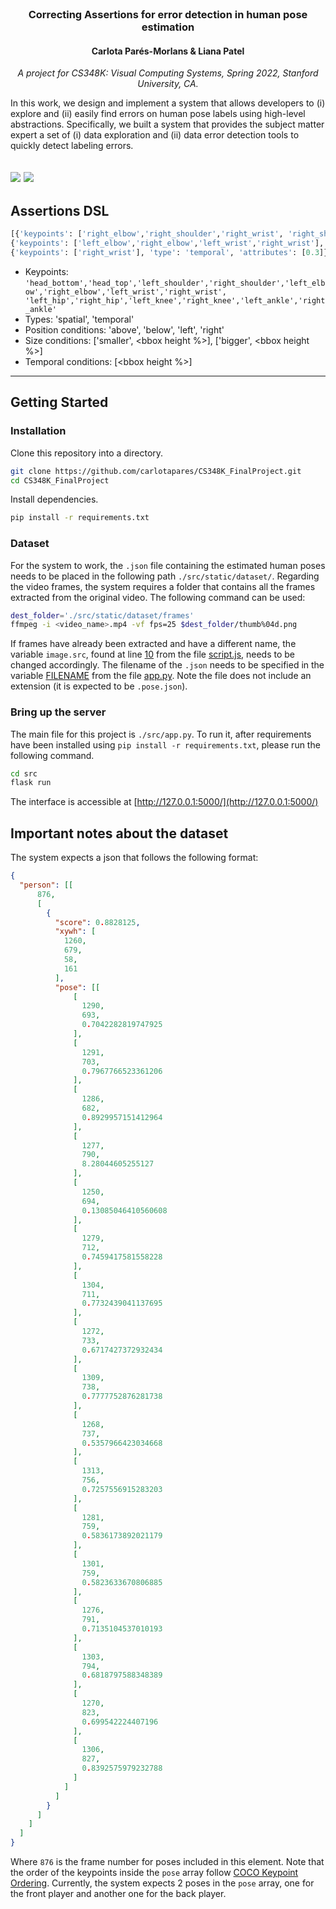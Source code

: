 <div align="center">
<br>
<h3>
Correcting Assertions for error detection in human pose estimation
</h3>
<h4>
Carlota Parés-Morlans & Liana Patel
</h4>
<p>
<i>A project for CS348K:  Visual Computing Systems, Spring 2022, Stanford University, CA.</i>
</p>
</div>

In this work, we design and implement a system that allows developers to (i) explore and (ii) easily find errors
on human pose labels using high-level abstractions. Specifically, we built a system that provides the subject matter expert a set of (i) data exploration and (ii) data error detection
tools to quickly detect labeling errors.

![](https://github.com/carlotapares/CS348K_FinalProject/blob/main/src/static/demo/exploration.png)
![](https://github.com/carlotapares/CS348K_FinalProject/blob/main/src/static/demo/assertions.png)
----
## Assertions DSL

```python
[{'keypoints': ['right_elbow','right_shoulder','right_wrist', 'right_shoulder'], 'type': 'spatial', 'attributes': ['above', 'above']},
{'keypoints': ['left_elbow','right_elbow','left_wrist','right_wrist'], 'type': 'spatial', 'attributes': [['smaller', 0.05],['smaller', 0.15]]},
{'keypoints': ['right_wrist'], 'type': 'temporal', 'attributes': [0.3]}]
```
- Keypoints: ```'head_bottom','head_top','left_shoulder','right_shoulder','left_elbow','right_elbow','left_wrist','right_wrist',
'left_hip','right_hip','left_knee','right_knee','left_ankle','right_ankle' ```
- Types: 'spatial', 'temporal'
- Position conditions: 'above', 'below', 'left', 'right'
- Size conditions: ['smaller', <bbox height %>], ['bigger', <bbox height %>]
- Temporal conditions: [<bbox height %>]

----

## Getting Started

### Installation

Clone this repository into a directory.

```bash
git clone https://github.com/carlotapares/CS348K_FinalProject.git
cd CS348K_FinalProject
```

Install dependencies.
```bash
pip install -r requirements.txt
```

### Dataset

For the system to work, the ``` .json ``` file containing the estimated human poses needs to be placed in the following path ``` ./src/static/dataset/ ```.
Regarding the video frames, the system requires a folder that contains all the frames extracted from the original video. 
The following command can be used:
```bash
dest_folder='./src/static/dataset/frames'
ffmpeg -i <video_name>.mp4 -vf fps=25 $dest_folder/thumb%04d.png
```
If frames have already been extracted and have a different name, the variable ```image.src```, found at line [10](https://github.com/carlotapares/CS348K_FinalProject/blob/main/src/static/script.js#:~:text=()%3B-,image.src,-%3D%20%22./static/dataset) from the file [script.js](https://github.com/carlotapares/CS348K_FinalProject/blob/main/src/static/script.js#:~:text=()%3B-,image.src,-%3D%20%22./static/dataset), needs to be changed accordingly.
The filename of the ``` .json ``` needs to be specified in the variable [FILENAME](https://github.com/carlotapares/CS348K_FinalProject/blob/dea823caea8203e558db78eecd2ac991f70762e6/src/app.py#L13) from the file [app.py](https://github.com/carlotapares/CS348K_FinalProject/blob/dea823caea8203e558db78eecd2ac991f70762e6/src/app.py#L13).
Note the file does not include an extension (it is expected to be ```.pose.json```).

### Bring up the server

The main file for this project is ```./src/app.py```. To run it, after requirements have been installed using ```pip install -r requirements.txt```, please run the following command.
```bash
cd src
flask run
```

The interface is accessible at [http://127.0.0.1:5000/](http://127.0.0.1:5000/)

## Important notes about the dataset
The system expects a json that follows the following format:
```json
{
  "person": [[
      876,
      [
        {
          "score": 0.8828125,
          "xywh": [
            1260,
            679,
            58,
            161
          ],
          "pose": [[
              [
                1290,
                693,
                0.7042282819747925
              ],
              [
                1291,
                703,
                0.7967766523361206
              ],
              [
                1286,
                682,
                0.8929957151412964
              ],
              [
                1277,
                790,
                8.28044605255127
              ],
              [
                1250,
                694,
                0.13085046410560608
              ],
              [
                1279,
                712,
                0.7459417581558228
              ],
              [
                1304,
                711,
                0.7732439041137695
              ],
              [
                1272,
                733,
                0.6717427372932434
              ],
              [
                1309,
                738,
                0.7777752876281738
              ],
              [
                1268,
                737,
                0.5357966423034668
              ],
              [
                1313,
                756,
                0.7257556915283203
              ],
              [
                1281,
                759,
                0.5836173892021179
              ],
              [
                1301,
                759,
                0.5823633670806885
              ],
              [
                1276,
                791,
                0.7135104537010193
              ],
              [
                1303,
                794,
                0.6818797588348389
              ],
              [
                1270,
                823,
                0.699542224407196
              ],
              [
                1306,
                827,
                0.8392575979232788
              ]
            ]
          ]
        }
      ]
    ]
  ]
}
```
Where ```876``` is the frame number for poses included in this element.
Note that the order of the keypoints inside the ```pose``` array follow [COCO Keypoint Ordering]([https://github.com/carlotapares/CS348K_FinalProject/blob/main/src/data_utils.py#:~:text=%5D-,PoseTrack_COCO_Keypoint_Ordering,-%3D%20%5B](https://github.com/carlotapares/CS348K_FinalProject/blob/10a45951f2e53046a95c2547d0a144017e2ed49c/src/data_utils.py#L24)). Currently, the system expects 2 poses in the ```pose``` array, one for the front player and another one for the back player.
